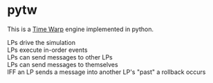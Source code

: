 # pytw

This is a [Time Warp](https://dl.acm.org/doi/abs/10.1145/3916.3988) engine implemented in python.

LPs drive the simulation  
LPs execute in-order events  
LPs can send messages to other LPs  
LPs can send messages to themselves  
IFF an LP sends a message into another LP's "past" a rollback occurs  

